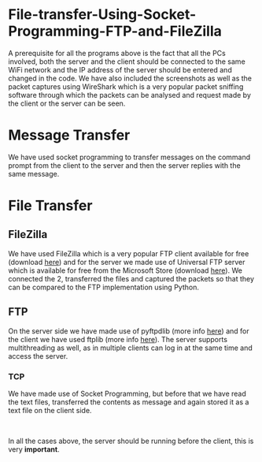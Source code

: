 # File-transfer-Using-Socket-Programming-FTP-and-FileZilla
<p> A prerequisite for all the programs above is the fact that all the PCs involved, both the server and the client should be connected to the same WiFi network and the IP address of the server should be entered and changed in the code. We have also included the screenshots as well as the packet captures using WireShark which is a very popular packet sniffing software through which the packets can be analysed and request made by the client or the server can be seen.</p>
<h1> Message Transfer </h1>
<p> We have used socket programming to transfer messages on the command prompt from the client to the server and then the server replies with the same message.</p>
<h1>File Transfer </h1>
<h2>FileZilla </h2>
<p>We have used FileZilla which is a very popular FTP client available for free (download <a href="https://filezilla-project.org/">here</a>) and for the server we made use of Universal FTP server which is available for free from the Microsoft Store (download <a href="https://www.microsoft.com/en-us/p/universal-ftp-server/9nqkq104hb9r">here</a>). We connected the 2, transferred the files and captured the packets so that they can be compared to the FTP implementation using Python.</p>
<h2>FTP</h2>
<p>On the server side we have made use of pyftpdlib (more info <a href="https://github.com/giampaolo/pyftpdlib">here</a>) and for the client we have used ftplib (more info <a href="https://docs.python.org/2/library/ftplib.html">here</a>). The server supports multithreading as well, as in multiple clients can log in at the same time and access the server.</p>
<h3>TCP</h3>
<p>We have made use of Socket Programming, but before that we have read the text files, transferred the contents as message and again stored it as a text file on the client side.</p>
<br>
<p>In all the cases above, the server should be running before the client, this is very <strong>important</strong>.</p>
